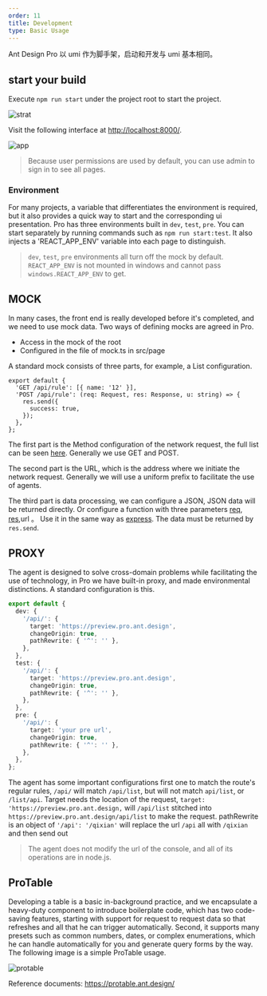 ```yaml
---
order: 11
title: Development
type: Basic Usage
---
```


Ant Design Pro 以 umi 作为脚手架，启动和开发与 umi 基本相同。

## start your build

Execute `npm run start` under the project root to start the project.

![strat](https://gw.alipayobjects.com/zos/antfincdn/%26df0HXZbRD/4B634700-7C4F-44BA-A45C-E250601C8971.png)

Visit the following interface at [http://localhost:8000/](http://localhost:8000/).

![app](https://gw.alipayobjects.com/zos/antfincdn/9bvHFQRjep/0B7EE9A4-2CD7-4626-9B8E-DEEA85EE2126.png)

> Because user permissions are used by default, you can use admin to sign in to see all pages.

### Environment

For many projects, a variable that differentiates the environment is required, but it also provides a quick way to start and the corresponding ui presentation. Pro has three environments built in `dev`, `test`, `pre`. You can start separately by running commands such as `npm run start:test`. It also injects a 'REACT_APP_ENV' variable into each page to distinguish.

> `dev`, `test`, `pre` environments all turn off the mock by default. `REACT_APP_ENV` is not mounted in windows and cannot pass `windows.REACT_APP_ENV` to get.

## MOCK

In many cases, the front end is really developed before it's completed, and we need to use mock data. Two ways of defining mocks are agreed in Pro.

- Access in the mock of the root
- Configured in the file of mock.ts in src/page

A standard mock consists of three parts, for example, a List configuration.

```tsx
export default {
  'GET /api/rule': [{ name: '12' }],
  'POST /api/rule': (req: Request, res: Response, u: string) => {
    res.send({
      success: true,
    });
  },
};
```

The first part is the Method configuration of the network request, the full list can be seen [here](https://developer.mozilla.org/zh-CN/docs/web/HTTP/Methods). Generally we use GET and POST.

The second part is the URL, which is the address where we initiate the network request. Generally we will use a uniform prefix to facilitate the use of agents.

The third part is data processing, we can configure a JSON, JSON data will be returned directly. Or configure a function with three parameters [req](https://expressjs.com/en/4x/api.html#req), [res](https://expressjs.com/en/4x/api.html#res),url 。 Use it in the same way as [express](https://expressjs.com/). The data must be returned by `res.send`.

## PROXY

The agent is designed to solve cross-domain problems while facilitating the use of technology, in Pro we have built-in proxy, and made environmental distinctions. A standard configuration is this.

```ts
export default {
  dev: {
    '/api/': {
      target: 'https://preview.pro.ant.design',
      changeOrigin: true,
      pathRewrite: { '^': '' },
    },
  },
  test: {
    '/api/': {
      target: 'https://preview.pro.ant.design',
      changeOrigin: true,
      pathRewrite: { '^': '' },
    },
  },
  pre: {
    '/api/': {
      target: 'your pre url',
      changeOrigin: true,
      pathRewrite: { '^': '' },
    },
  },
};
```

The agent has some important configurations first one to match the route's regular rules, `/api/` will match `/api/list`, but will not match `api/list`, or `/list/api`. Target needs the location of the request, `target: 'https://preview.pro.ant.design,` will `/api/list` stitched into `https://preview.pro.ant.design/api/list` to make the request. pathRewrite is an object of `'/api': '/qixian'` will replace the url `/api` all with `/qixian` and then send out

> The agent does not modify the url of the console, and all of its operations are in node.js.

## ProTable

Developing a table is a basic in-background practice, and we encapsulate a heavy-duty component to introduce boilerplate code, which has two code-saving features, starting with support for request to request data so that refreshes and all that he can trigger automatically. Second, it supports many presets such as common numbers, dates, or complex enumerations, which he can handle automatically for you and generate query forms by the way. The following image is a simple ProTable usage.

![protable](https://gw.alipayobjects.com/zos/antfincdn/Qi5lwGanlE/47FCD236-C1D4-4FD1-9721-6B4F2443F420.png)

Reference documents: <https://protable.ant.design/>
